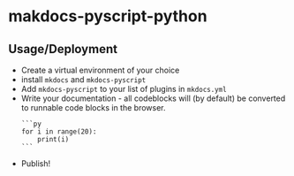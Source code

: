 # makdocs-pyscript-python

## Usage/Deployment
  * Create a virtual environment of your choice
  * install `mkdocs` and `mkdocs-pyscript`
  * Add `mkdocs-pyscript` to your list of plugins in `mkdocs.yml`
  * Write your documentation - all codeblocks will (by default) be converted to runnable code blocks in the browser.
    ``````
    ```py
    for i in range(20):
        print(i)
    ```
    ``````
  * Publish!